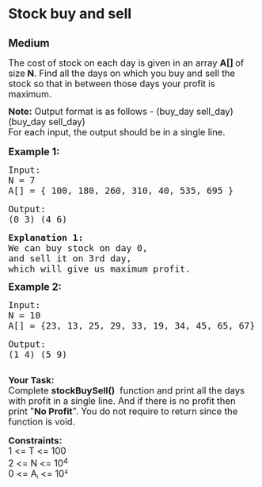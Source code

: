 # Stock buy and sell
## Medium 
<div class="problem-statement">
                <p></p><p><span style="font-size:18px">The cost of stock on each day is given in an array <strong>A[] </strong>of size<strong> N</strong>. Find all the days on which you buy and sell the stock so that in between those days your profit is maximum.</span></p>

<p><span style="font-size:18px"><strong>Note:</strong> Output format is as follows - (buy_day&nbsp;sell_day) (buy_day&nbsp;sell_day)<br>
For each input, the output should be in a single line.</span><br>
<br>
<span style="font-size:20px"><strong>Example 1:</strong></span></p>

<pre style="position: relative;"><span style="font-size:18px">Input:
N = 7
A[] = { 100, 180, 260, 310, 40, 535, 695 }</span>

<span style="font-size:18px">Output:
(0 3) (4 6)</span>

<span style="font-size:18px"><strong>Explanation 1:</strong>
We can buy stock on day 0, 
and sell it on 3rd day, 
which will give us maximum profit.</span><div class="open_grepper_editor" title="Edit &amp; Save To Grepper"></div></pre>

<p><span style="font-size:20px"><strong>Example 2:</strong></span></p>

<pre style="position: relative;"><span style="font-size:18px">Input:
N = 10
A[] = {23, 13, 25, 29, 33, 19, 34, 45, 65, 67}</span>

<span style="font-size:18px">Output:
(1 4) (5 9)</span><div class="open_grepper_editor" title="Edit &amp; Save To Grepper"></div></pre>

<p><br>
<span style="font-size:18px"><strong>Your Task:</strong><br>
Complete&nbsp;<strong>stockBuySell()</strong>&nbsp; function and print all the days with profit in a single line. And if there is no profit then print&nbsp;"<strong>No Profit</strong>". You do not require to return since the function is void.</span><br>
<br>
<span style="font-size:18px"><strong>Constraints:</strong><br>
1 &lt;= T &lt;= 100<br>
2 &lt;= N &lt;= 10</span><sup><span style="font-size:15px">4</span></sup><br>
<span style="font-size:18px">0 &lt;= A</span><sub>i</sub><span style="font-size:18px"> &lt;= 10</span><sup>4</sup></p>

<p><br>
&nbsp;</p>
 <p></p>
            </div>